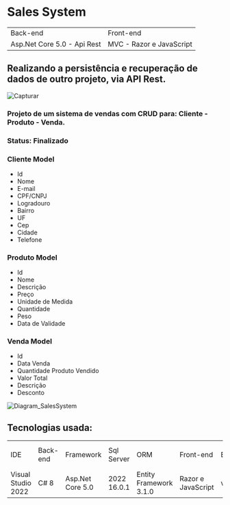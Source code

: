 <h1>Sales System</h1>
<table>
  <tr>
    <td>Back-end</td>
    <td>Front-end</td>
  </tr>
  <tr>
    <td>Asp.Net Core 5.0 - Api Rest</td>
    <td>MVC - Razor e JavaScript</td>
  </tr>
</table>

<h2>Realizando a persistência e recuperação de dados de outro projeto, via API Rest.</h2>

![Capturar](https://github.com/AndreiCastro/SalesSystem/assets/25482574/e33c1389-da4e-41a8-9e61-b42f97eeed8a)

### Projeto de um sistema de vendas com CRUD para: Cliente - Produto - Venda. 

### Status: Finalizado

### Cliente Model
* Id
* Nome
* E-mail
* CPF/CNPJ
* Logradouro
* Bairro
* UF
* Cep
* Cidade
* Telefone

### Produto Model
* Id
* Nome
* Descrição
* Preço
* Unidade de Medida
* Quantidade
* Peso
* Data de Validade

### Venda Model
* Id
* Data Venda
* Quantidade Produto Vendido
* Valor Total
* Descrição
* Desconto
  
![Diagram_SalesSystem](https://github.com/AndreiCastro/SalesSystem/assets/25482574/48382f70-d4a0-4e83-ac13-a7ca9beb3b0a)


## Tecnologias usada:
<table>
  <tr>
    <td>IDE</td>    
    <td>Back-end</td>
    <td>Framework</td>
    <td>Sql Server</td>
    <td>ORM</td>
    <td>Front-end</td>
    <td>Bootstrap</td>
    <td>API</td>
    <td>Ferramenta para Requisições</td>
  </tr>
  <tr>
    <td>Visual Studio 2022</td>
    <td>C# 8</td>
    <td>Asp.Net Core 5.0</td>
    <td>2022 16.0.1</td>
    <td>Entity Framework 3.1.0</td>
    <td>Razor e JavaScript</td>
    <td>v4.3.1</td>
    <td>Rest</td>
    <td>PostMan 10.18.6</td>
  </tr>
</table>
 
